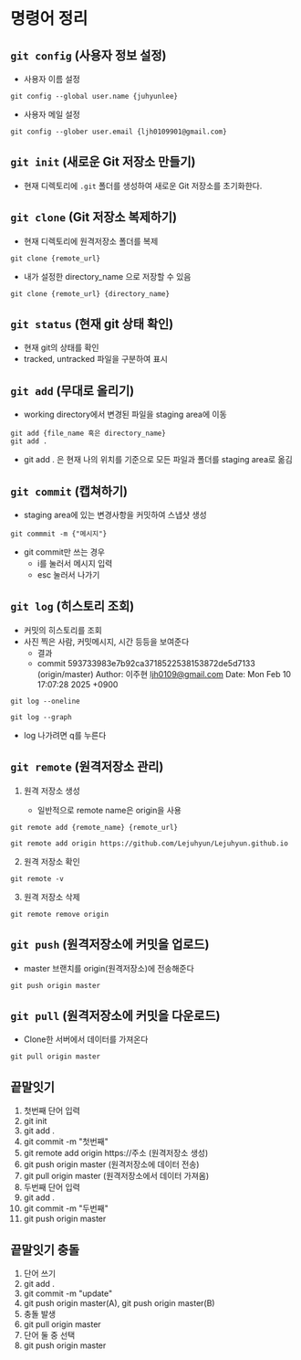 # 명령어 정리
## `git config` (사용자 정보 설정)
- 사용자 이름 설정
```
git config --global user.name {juhyunlee} 
``` 
- 사용자 메일 설정
```
git config --glober user.email {ljh0109901@gmail.com}
``` 


## `git init` (새로운 Git 저장소 만들기)
- 현재 디렉토리에 `.git` 폴더를 생성하여 새로운 Git 저장소를 초기화한다.

## `git clone` (Git 저장소 복제하기)
- 현재 디렉토리에 원격저장소 폴더를 복제
```
git clone {remote_url}
```
- 내가 설정한 directory_name 으로 저장할 수 있음
```
git clone {remote_url} {directory_name}
```


## `git status` (현재 git 상태 확인)
- 현재 git의 상태를 확인
- tracked, untracked 파일을 구분하여 표시

## `git add` (무대로 올리기)
- working directory에서 변경된 파일을 staging area에 이동
```
git add {file_name 혹은 directory_name}
git add . 
```
- git add . 은 현재 나의 위치를 기준으로 모든 파일과 폴더를 staging area로 옮김

## `git commit` (캡쳐하기)
- staging area에 있는 변경사항을 커밋하여 스냅샷 생성
```
git commmit -m {"메시지"} 
```
- git commit만 쓰는 경우
    - i를 눌러서 메시지 입력
    - esc 눌러서 나가기

## `git log` (히스토리 조회)
- 커밋의 히스토리를 조회
- 사진 찍은 사람, 커밋메시지, 시간 등등을 보여준다
    - 결과
    - commit 593733983e7b92ca3718522538153872de5d7133 (origin/master)
Author: 이주현 <ljh0109@gmail.com>
Date:   Mon Feb 10 17:07:28 2025 +0900

```
git log --oneline
```
```
git log --graph
```
- log 나가려면 q를 누른다

## `git remote` (원격저장소 관리)
1. 원격 저장소 생성

    - 일반적으로 remote name은 origin을 사용
```
git remote add {remote_name} {remote_url}
```

```
git remote add origin https://github.com/Lejuhyun/Lejuhyun.github.io
```

2. 원격 저장소 확인
```
git remote -v
```
3. 원격 저장소 삭제
```
git remote remove origin
```


## `git push` (원격저장소에 커밋을 업로드)
-  master 브랜치를 origin(원격저장소)에 전송해준다
```
git push origin master
```

## `git pull` (원격저장소에 커밋을 다운로드)
- Clone한 서버에서 데이터를 가져온다
```
git pull origin master

```

## 끝말잇기
1. 첫번째 단어 입력
2. git init
3. git add .
4. git commit -m "첫번째"
5. git remote add origin https://주소 (원격저장소 생성)
6. git push origin master (원격저장소에 데이터 전송)
7. git pull origin master (원격저장소에서 데이터 가져옴)
8. 두번째 단어 입력
9. git add .
10. git commit -m "두번째"
11. git push origin master

## 끝말잇기 충돌
1. 단어 쓰기
2. git add .
3. git commit -m "update"
4. git push origin master(A), git push origin master(B)
5. 충돌 발생
6. git pull origin master 
7. 단어 둘 중 선택
8. git push origin master